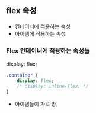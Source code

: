 ## flex 속성
- 컨테이너에 적용하는 속성
- 아이템에 적용하는 속성

### Flex 컨테이너에 적용하는 속성들
display: flex;

```css
.container {
	display: flex;
	/* display: inline-flex; */
}
```

- 아이템들이 가로 방
